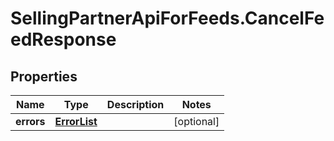 # SellingPartnerApiForFeeds.CancelFeedResponse

## Properties
Name | Type | Description | Notes
------------ | ------------- | ------------- | -------------
**errors** | [**ErrorList**](ErrorList.md) |  | [optional] 
